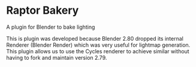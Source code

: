 # Raptor Bakery
A plugin for Blender to bake lighting

This is plugin was developed because Blender 2.80 dropped its
internal Renderer (Blender Render) which was very useful for lightmap
generation. This plugin allows us to use the Cycles renderer to achieve
similar without having to fork and maintain version 2.79.
